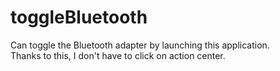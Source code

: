 # toggleBluetooth
Can toggle the Bluetooth adapter by launching this application.  
Thanks to this, I don't have to click on action center.